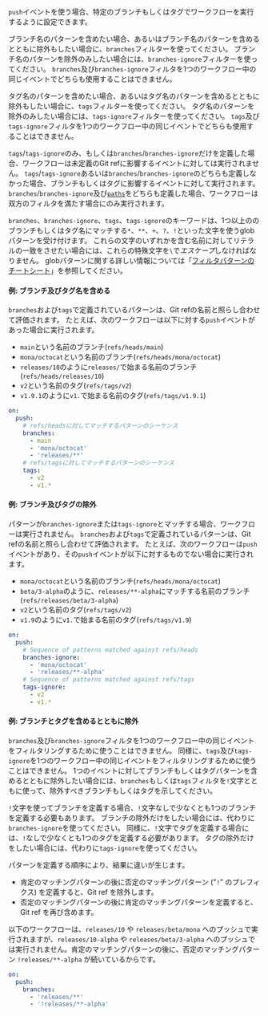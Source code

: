 
`push`イベントを使う場合、特定のブランチもしくはタグでワークフローを実行するように設定できます。

ブランチ名のパターンを含めたい場合、あるいはブランチ名のパターンを含めるとともに除外もしたい場合に、`branches`フィルターを使ってください。 ブランチ名のパターンを除外のみしたい場合には、`branches-ignore`フィルターを使ってください。 `branches`及び`branches-ignore`フィルタを1つのワークフロー中の同じイベントでどちらも使用することはできません。

タグ名のパターンを含めたい場合、あるいはタグ名のパターンを含めるとともに除外もしたい場合に、`tags`フィルターを使ってください。 タグ名のパターンを除外のみしたい場合には、`tags-ignore`フィルターを使ってください。 `tags`及び`tags-ignore`フィルタを1つのワークフロー中の同じイベントでどちらも使用することはできません。

`tags`/`tags-ignore`のみ、もしくは`branches`/`branches-ignore`だけを定義した場合、ワークフローは未定義のGit refに影響するイベントに対しては実行されません。 `tags`/`tags-ignore`あるいは`branches`/`branches-ignore`のどちらも定義しなかった場合、ブランチもしくはタグに影響するイベントに対して実行されます。 `branches`/`branches-ignore`及び[`paths`](#onpushpull_requestpull_request_targetpathspaths-ignore)をどちらも定義した場合、ワークフローは双方のフィルタを満たす場合にのみ実行されます。

`branches`、`branches-ignore`、`tags`、`tags-ignore`のキーワードは、1つ以上ののブランチもしくはタグ名にマッチする`*`、`**`、`+`、`?`、`!`といった文字を使うglobパターンを受け付けます。 これらの文字のいずれかを含む名前に対してリテラルの一致をさせたい場合には、これらの特殊文字を`\`で*エスケープ*しなければなりません。 globパターンに関する詳しい情報については「[フィルタパターンのチートシート](/actions/using-workflows/workflow-syntax-for-github-actions#filter-pattern-cheat-sheet)」を参照してください。

#### 例: ブランチ及びタグ名を含める

`branches`および`tags`で定義されているパターンは、Git refの名前と照らし合わせて評価されます。 たとえば、次のワークフローは以下に対する`push`イベントがあった場合に実行されます。

- `main`という名前のブランチ(`refs/heads/main`)
- `mona/octocat`という名前のブランチ(`refs/heads/mona/octocat`)
- `releases/10`のように`releases/`で始まる名前のブランチ(`refs/heads/releases/10`)
- `v2`という名前のタグ(`refs/tags/v2`)
- `v1.9.1`のように`v1.`で始まる名前のタグ(`refs/tags/v1.9.1`)

```yaml
on:
  push:
    # refs/headsに対してマッチするパターンのシーケンス
    branches:    
      - main
      - 'mona/octocat'
      - 'releases/**'
    # refs/tagsに対してマッチするパターンのシーケンス
    tags:        
      - v2
      - v1.*
```

#### 例: ブランチ及びタグの除外

パターンが`branches-ignore`または`tags-ignore`とマッチする場合、ワークフローは実行されません。 `branches`および`tags`で定義されているパターンは、Git refの名前と照らし合わせて評価されます。 たとえば、次のワークフローは`push`イベントがあり、その`push`イベントが以下に対するものでない場合に実行されます。

- `mona/octocat`という名前のブランチ(`refs/heads/mona/octocat`)
- `beta/3-alpha`のように、`releases/**-alpha`にマッチする名前のブランチ(`refs/releases/beta/3-alpha`)
- `v2`という名前のタグ(`refs/tags/v2`)
- `v1.9`のように`v1.`で始まる名前のタグ(`refs/tags/v1.9`)

```yaml
on:
  push:
    # Sequence of patterns matched against refs/heads
    branches-ignore:    
      - 'mona/octocat'
      - 'releases/**-alpha'
    # Sequence of patterns matched against refs/tags
    tags-ignore:        
      - v2
      - v1.*
```

#### 例: ブランチとタグを含めるとともに除外

`branches`及び`branches-ignore`フィルタを1つのワークフロー中の同じイベントをフィルタリングするために使うことはできません。 同様に、`tags`及び`tags-ignore`を1つのワークフロー中の同じイベントをフィルタリングするために使うことはできません。 1つのイベントに対してブランチもしくはタグパターンを含めるとともに除外したい場合には、`branches`もしくは`tags`フィルタを`!`文字とともに使って、除外すべきブランチもしくはタグを示してください。

`!`文字を使ってブランチを定義する場合、`!`文字なしで少なくとも1つのブランチを定義する必要もあります。 ブランチの除外だけをしたい場合には、代わりに`branches-ignore`を使ってください。 同様に、`!`文字でタグを定義する場合には、`!`なしで少なくとも1つのタグを定義する必要があります。 タグの除外だけをしたい場合には、代わりに`tags-ignore`を使ってください。

パターンを定義する順序により、結果に違いが生じます。

- 肯定のマッチングパターンの後に否定のマッチングパターン ("`!`" のプレフィクス) を定義すると、Git ref を除外します。
- 否定のマッチングパターンの後に肯定のマッチングパターンを定義すると、Git ref を再び含めます。

以下のワークフローは、`releases/10` や `releases/beta/mona` へのプッシュで実行されますが、`releases/10-alpha` や `releases/beta/3-alpha` へのプッシュでは実行されません。肯定のマッチングパターンの後に、否定のマッチングパターン `!releases/**-alpha` が続いているからです。

```yaml
on:
  push:
    branches:
      - 'releases/**'
      - '!releases/**-alpha'
```

